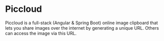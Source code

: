 # Piccloud
Piccloud is a full-stack (Angular &amp; Spring Boot) online image clipboard that lets you share images over the internet by generating a unique URL. Others can access the image via this URL.
